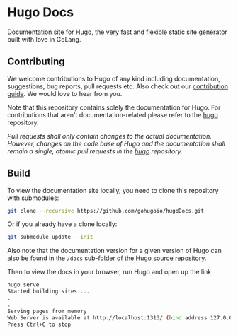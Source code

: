 # Hugo Docs

Documentation site for [Hugo](https://github.com/gohugoio/hugo), the very fast and flexible static site generator built with love in GoLang.

## Contributing

We welcome contributions to Hugo of any kind including documentation, suggestions, bug reports, pull requests etc. Also check out our [contribution guide](https://gohugo.io/contribute/documentation/). We would love to hear from you. 

Note that this repository contains solely the documentation for Hugo. For contributions that aren't documentation-related please refer to the [hugo](https://github.com/gohugoio/hugo) repository. 

*Pull requests shall only contain changes to the actual documentation. However, changes on the code base of Hugo and the documentation shall remain a single, atomic pull requests in the [hugo](https://github.com/gohugoio/hugo) repository.*


## Build

To view the documentation site locally, you need to clone this repository with submodules:

```bash
git clone --recursive https://github.com/gohugoio/hugoDocs.git
```

Or if you already have a clone locally:

```bash
git submodule update --init
```
Also note that the documentation version for a given version of Hugo can also be found in the `/docs` sub-folder of the [Hugo source repository](https://github.com/gohugoio/hugo).

Then to view the docs in your browser, run Hugo and open up the link:
```bash
hugo serve
Started building sites ...
.
.
Serving pages from memory
Web Server is available at http://localhost:1313/ (bind address 127.0.0.1)
Press Ctrl+C to stop
```
